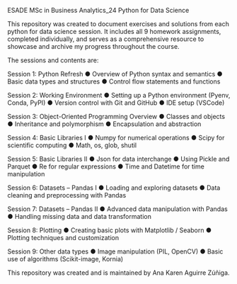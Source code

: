 ESADE MSc in Business Analytics_24
Python for Data Science


This repository was created to document exercises and solutions from each python for data science session. It includes all 9 homework assignments, completed individually, and serves as a comprehensive resource to showcase and archive my progress throughout the course.

The sessions and contents are:

Session 1: Python Refresh 
● Overview of Python syntax and semantics
● Basic data types and structures
● Control flow statements and functions

Session 2: Working Environment 
● Setting up a Python environment (Pyenv, Conda, PyPI)
● Version control with Git and GitHub
● IDE setup (VSCode)

Session 3: Object-Oriented Programming Overview 
● Classes and objects
● Inheritance and polymorphism
● Encapsulation and abstraction

Session 4: Basic Libraries I 
● Numpy for numerical operations
● Scipy for scientific computing
● Math, os, glob, shutil

Session 5: Basic Libraries II 
● Json for data interchange
● Using Pickle and Parquet
● Re for regular expressions
● Time and Datetime for time manipulation

Session 6: Datasets – Pandas I 
● Loading and exploring datasets
● Data cleaning and preprocessing with Pandas

Session 7: Datasets – Pandas II 
● Advanced data manipulation with Pandas
● Handling missing data and data transformation

Session 8: Plotting 
● Creating basic plots with Matplotlib / Seaborn
● Plotting techniques and customization

Session 9: Other data types 
● Image manipulation (PIL, OpenCV)
● Basic use of algorithms (Scikit-image, Kornia)


This repository was created and is maintained by Ana Karen Aguirre Zúñiga.

